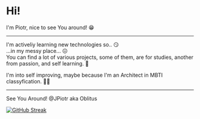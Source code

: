 # Hi!
I'm Piotr, nice to see You around! 😁
***
I'm activeliy learning new technologies so.. 😏</br>
...in my messy place... 😖 </br>
You can find a lot of various projects, some of them, are for studies, another from passion, and self learning. 🤯</br>

I'm into self improving, maybe because I'm an Architect in MBTI classyfication. 👨‍💼 </br>

***
See You Around!
@JPiotr aka Oblitus

[![GitHub Streak](https://streak-stats.demolab.com?user=JPiotr&theme=dark&border_radius=50&locale=pl)](https://git.io/streak-stats)
